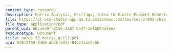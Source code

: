 ```yaml
---
content_type: resource
description: Matrix Analysis, Grillage, Intro to Finite Element Modeling
file: https://ol-ocw-studio-app-qa.s3.amazonaws.com/courses/2-082-ship-structural-analysis-design-13-122-spring-2003/076f25098469dbd6597304d243ac9c6b_notes_33_matrix_grill.pdf
file_type: application/pdf
parent_uid: 66cade9f-8156-2287-0b4f-1efb004a50ea
resourcetype: Document
title: notes_33_matrix_grill.pdf
uid: 076f2509-8469-dbd6-5973-04d243ac9c6b
---
```

